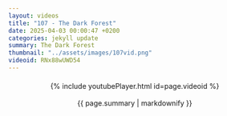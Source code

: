```yaml
---
layout: videos
title: "107 - The Dark Forest"
date: 2025-04-03 00:00:47 +0200
categories: jekyll update
summary: The Dark Forest
thumbnail: "../assets/images/107vid.png"
videoid: RNx88wUWD54
---
```


<div style="text-align: center; margin-top: 20px;">
  {% include youtubePlayer.html id=page.videoid %}
  <p style="margin-top: 15px; font-size: 1.2em; color: #333;">
    <p>{{ page.summary | markdownify }}</p>
  </p>
</div>
